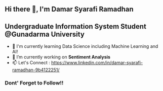 ## Hi there 👋, I'm Damar Syarafi Ramadhan
## Undergraduate Information System Student @Gunadarma University

- 🌱 I'm currently learning Data Science including Machine Learning and AI!
- 🔭 I’m currently working on **Sentiment Analysis**
- 📫 Let's Connect : https://www.linkedin.com/in/damar-syarafi-ramadhan-9b4122251/
### Dont' Forget to Follow!!
<!--
**dmareee/dmareee** is a ✨ _special_ ✨ repository because its `README.md` (this file) appears on your GitHub profile.

Here are some ideas to get you started:

- 🔭 I’m currently working on ...
- 🌱 I’m currently learning ...
- 👯 I’m looking to collaborate on ...
- 🤔 I’m looking for help with ...
- 💬 Ask me about ...
- 📫 How to reach me: ...
- 😄 Pronouns: ...
- ⚡ Fun fact: ...
-->
